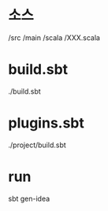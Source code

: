 

# 소스
/src
    /main
        /scala
            /XXX.scala


# build.sbt
./build.sbt


# plugins.sbt
./project/build.sbt


# run
sbt gen-idea
